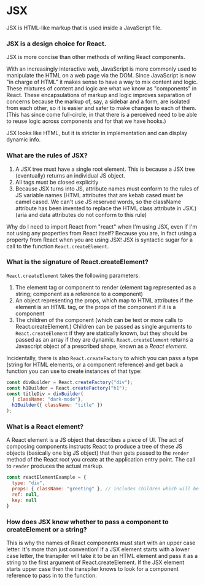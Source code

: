# JSX

JSX is HTML-like markup that is used inside a JavaScript file.

### JSX is a design choice for React.
JSX is more concise than other methods of writing React components.

With an increasingly interactive web, JavaScript is more commonly used to manipulate the HTML on a web page via the DOM. Since JavaScript is now "in charge of HTML" it makes sense to have a way to mix content and logic. These mixtures of content and logic are what we know as "components" in React. These encapsulations of markup and logic improves separation of concerns because the markup of, say, a sidebar and a form, are isolated from each other, so it is easier and safer to make changes to each of them.
(This has since come full-circle, in that there is a perceived need to be able to reuse logic across components and for that we have hooks.)

JSX looks like HTML, but it is stricter in implementation and can display dynamic info.

### What are the rules of JSX?
1. A JSX tree must have a single root element. This is because a JSX tree (eventually) returns an individual JS object.
2. All tags must be closed explicitly
3. Because JSX turns into JS, attribute names must conform to the rules of JS variable names (HTML attributes that are kebab cased must be camel cased. We can't use JS reserved words, so the className attribute has been invented to replace the HTML class attribute in JSX.) (aria and data attributes do not conform to this rule)

Why do I need to import React from "react" when I'm using JSX, even if I'm not using any properties from React itself?
Because you are, in fact using a property from React when you are using JSX! JSX is syntactic sugar for a call to the function `React.createElement`.

### What is the signature of React.createElement?
`React.createElement` takes the following parameters:
1. The element tag or component to render (element tag represented as a string; component as a reference to a component)
2. An object representing the props, which map to HTML attributes if the element is an HTML tag, or the props of the component if it is a component
3. The children of the component (which can be text or more calls to React.createElement.) Children can be passed as single arguments to `React.createElement` if they are statically known, but they should be passed as an array if they are dynamic.
`React.createElement` returns a Javascript object of a prescribed shape, known as a _React element_.

Incidentally, there is also `React.createFactory` to which you can pass a type (string for HTML elements, or a component reference) and get back a function you can use to create instances of that type:
```javascript
const divBuilder = React.createFactory("div");
const h1Builder = React.createFactory("h1");
const titleDiv = divBuilder(
  { className: "dark-mode"},
  h1Builder({ className: "title" })
);
```

### What is a React element?
A React element is a JS object that describes a piece of UI. The act of composing components instructs React to produce a tree of these JS objects (basically one big JS object) that then gets passed to the `render` method of the React root you create at the application entry point. The call to `render` produces the actual markup.
```javascript
const reactElementExample = {
  type: "div",
  props: { className: "greeting" }, // includes children which will be an array of other element objects or text
  ref: null,
  key: null
}
```

### How does JSX know whether to pass a component to createElement or a string?
This is why the names of React components must start with an upper case letter. It's more than just convention! If a JSX element starts with a lower case letter, the transpiler will take it to be an HTML element and pass it as a string to the first argument of React.createElement. If the JSX element starts upper case then the transpiler knows to look for a component reference to pass in to the function.